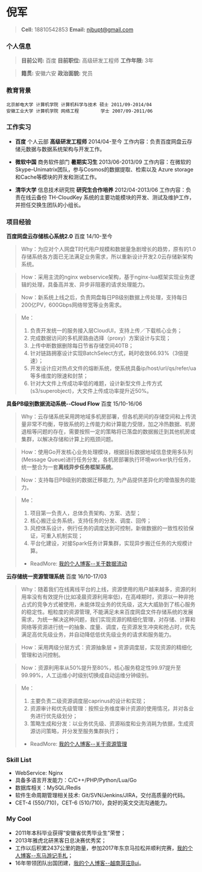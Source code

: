 # 倪军
> **Cell:** 18810542853 **Email:** njbupt@gmail.com

### 个人信息
> **目前公司:** 百度  **目前职位:** 高级研发工程师 **工作年限:** 3年

> **籍贯:** 安徽六安 **政治面貌:** 党员

### 教育背景
```
北京邮电大学 计算机学院 计算机科学与技术 硕士 2011/09-2014/04
安徽工业大学 计算机学院 网络工程        学士 2007/09-2011/06
```

### 工作实习
* **百度** 个人云部 **高级研发工程师** 2014/04-至今
工作内容：负责百度网盘云存储元数据与数据系统架构与开发工作。


* **微软中国** 商务软件部门 **暑期实习生** 2013/06-2013/09
工作内容：在微软的 Skype–Unimatrix团队，参与Cosmos的数据提取、检索以及 Azure storage和Cache等模块的开发和测试工作。


* **清华大学** 信息技术研究院 **研究生合作培养** 2012/04-2013/06
工作内容：负责在线云备份 TH-CloudKey 系统的主要功能模块的开发、测试及维护工作，并担任交换生团队的小组长。

### 项目经验
**百度网盘云存储核心系统2.0**  百度 14/10-至今
> Why：为应对个人网盘T时代用户规模和数据量急剧增长的趋势，原有的1.0存储系统各方面已无法满足业务需求，所以重新设计开发2.0云存储新架构系统。

> How：采用主流的nginx webservice架构，基于nginx-lua框架实现业务逻辑的处理，具备高并发、异步非阻塞的请求处理能力。

> Now：新系统上线之后，负责网盘每日PB级别数据上传处理，支持每日200亿PV，600Gbps网络带宽等业务需求。

> Me：
> 1. 负责开发统一的服务接入层CloudUI，支持上传／下载核心业务；
> 2. 完成数据访问的多机房路由选择（proxy）方案设计与实现；
> 3. 上传中断数据删除每日节省存储空间40TB；
> 4. 针对链路拥塞设计实现BatchSelect方式，耗时收敛66.93%（3倍提速）；
> 5. 开发设计应对热点文件的熔断系统，使系统具备ip/host/url/qs/refer/ua等多维度的限速和封禁；
> 6. 针对大文件上传成功率低的难题，设计新型文件上传方式(s3/superobject)，大文件上传成功率提升近50%。


**具备PB级别数据流动系统--Cloud Flow** 百度 15/10-16/06
> Why：云存储系统采用跨地域多机房部署，但各机房间的存储空间和上传流量非常不均衡，导致系统的上传能力和计算能力受限，加之冷热数据、机房退租等问题的存在，需要按照一定的策略将已落盘的数据搬迁到其他机房或集群，以解决存储和计算上的瓶颈问题。

> How：使用Go开发核心业务处理模块，根据目标数据地域信息使用多队列(Message Queue)进行任务分发，各机房部署执行环境worker执行任务，统一整合为一套**离线异步任务框架系统**。

> Now：支持每日PB级别的数据迁移能力, 为产品提供差异化的增值服务的能力。

> Me：
> 1. 项目第一负责人，总体负责架构、方案、选型；
> 2. 核心搬迁业务系统，支持任务的分发、调度、回传；
> 3. 风控体系设计，例行任务的调度达到可控制，新做数据的一致性校验保证，可重入机制实现；
> 4. 平台化建设，对接Spark任务计算集群，实现异步搬迁任务的大规模计算。
> * ReadMore: [我的个人博客--关于数据流动](http://cloudkey.github.io/2017/01/28/S2016E02/)

**云存储统一资源管理系统** 百度 16/10-17/03
> Why：随着我们在线离线平台的上线，资源使用的用户越来越多，资源的利用率没有有效提升(比如凌晨资源利用率低)，在高峰期时，资源以一种非抢占式的竞争方式被使用，未能体现业务的优先级，这大大威胁到了核心服务的稳定性。粗粒度的资源管理, 不能满足未来百度网盘文件存储系统的发展需求，为统一解决这种问题，我们实现资源的精细化管理，对存储、计算和网络等资源进行统一的抽象、度量、调度，在资源发生冲突和抢占时，优先满足高优先级业务，并自动降低低优先级业务的请求和服务能力。

> How：采用两级分层方式：资源抽象层 + 资源调度层，实现资源的精细化管理和访问控制。

> Now：资源利用率从50%提升至80%，核心服务稳定性99.97提升至99.99%，人工运维小时级别切换成自动运维分钟级别。

> Me：
> 1. 主要负责二级资源调度层caprinus的设计和实现；
> 2. 资源审计和优先级管理：按照业务维度审计资源的使用情况，并对各业务进行优先级划分；
> 3. 策略生成和分发：以业务优先级、资源裕度和业务消耗为依据，生成资源访问策略，并分发至服务集群执行；
> * ReadMore: [我的个人博客--关于资源管理](http://cloudkey.github.io/2017/01/28/S2016E02/)

### Skill List
* WebService: Nginx
* 具备多语言开发能力：C/C++/PHP/Python/Lua/Go
* 数据库相关：MySQL/Redis
* 软件生命周期管理相关技术: Git/SVN/Jenkins/JIRA，交付高质量的代码。
* CET-4 (550/710)，CET-6 (510/710)，良好的英文交流沟通能力。

### My Cool
* 2011年本科毕业获得“安徽省优秀毕业生”荣誉；
* 2013年雅虎北研黑客日总决赛优秀奖；
* 工作以后积累2437公里的跑量，参加2017年东京马拉松并顺利完赛，[我的个人博客--东马游记手札](http://cloudkey.github.io/2017/03/03/S2017E01/)；
* 16年带领团队出国团建，[我的个人博客--越南芽庄Bui](http://cloudkey.github.io/2017/03/28/S2017E07/)。
